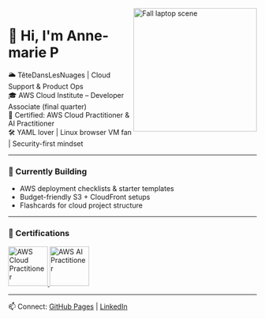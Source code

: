 <img src="https://raw.githubusercontent.com/Anne-marieTeteDansLesNuages/Anne-marieTeteDansLesNuages/main/fall-laptop.jpg" width="250" align="right" alt="Fall laptop scene">

# 👋 Hi, I'm Anne-marie P

🌥️ TêteDansLesNuages | Cloud Support & Product Ops  
🎓 AWS Cloud Institute – Developer Associate (final quarter)  
🧠 Certified: AWS Cloud Practitioner & AI Practitioner  
🛠️ YAML lover | Linux browser VM fan | Security-first mindset

---

### 🚧 Currently Building
- AWS deployment checklists & starter templates  
- Budget-friendly S3 + CloudFront setups  
- Flashcards for cloud project structure

---

### 🧠 Certifications

<a href="https://www.credly.com/badges/e0abbaab-115d-45cd-886f-ce40a6ce6a60/public_url">
  <img src="https://images.credly.com/size/110x110/images/2e5f4b7d-3b8d-4f0c-9e1a-5a8d8f6f9f3e/AWS-CloudPractitioner.png" width="80" alt="AWS Cloud Practitioner">
</a>
<a href=“https://www.credly.com/badges/e0696778-1060-49de-bdde-e2de01bece9b/public_url”>
  <img src="https://images.credly.com/size/110x110/images/1e3b4f7d-3c8d-4f0c-9e1a-5a8d8f6f9f3e/AWS-AI.png" width="80" alt="AWS AI Practitioner">
</a>

---

📫 Connect: [GitHub Pages](https://anne-marietetedanslesnuages.github.io) | [LinkedIn](https://www.linkedin.com/in/marieAnneMF)



